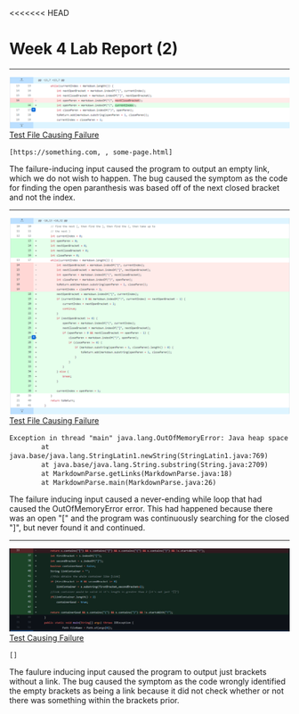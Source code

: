 <<<<<<< HEAD
# Week 4 Lab Report (2)
---
![image](SS2.png)
[Test File Causing Failure](https://github.com/tylermeyers/markdown-parse/blob/20b1a762f348960b61de05ca8695c444d933dd13/test-file.md)
```
[https://something.com, , some-page.html]
```

The failure-inducing input caused the program to output an empty link, which we do not wish to happen. The bug caused the symptom as the code for finding the open paranthesis was based off of the next closed bracket and not the index.

---

![image](SS1.png)
[Test File Causing Failure](https://github.com/tylermeyers/markdown-parse/blob/884faf2b1d52d800e117b54e5c7cbaa3a0d5b2ec/test-file2.md)
```
Exception in thread "main" java.lang.OutOfMemoryError: Java heap space
        at java.base/java.lang.StringLatin1.newString(StringLatin1.java:769)
        at java.base/java.lang.String.substring(String.java:2709)
        at MarkdownParse.getLinks(MarkdownParse.java:18)
        at MarkdownParse.main(MarkdownParse.java:26)
```
The failure inducing input caused a never-ending while loop that had caused the OutOfMemoryError error. This had happened because there was an open "[" and the program was continuously searching for the closed "]", but never found it and continued.

---
![image](3ss.png)
[Test Causing Failure](https://github.com/tylermeyers/markdown-parse/blob/main/test-file3.md)
```
[]
```
The faulure inducing input caused the program to output just brackets without a link. The bug caused the symptom as the code wrongly identified the empty brackets as being a link because it did not check whether or not there was something within the brackets prior.